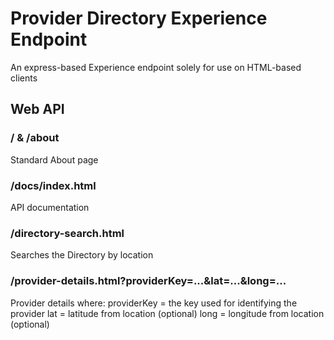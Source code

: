 # Provider Directory Experience Endpoint
An express-based Experience endpoint solely for use on HTML-based clients


## Web API

### / & /about
Standard About page

### /docs/index.html
API documentation

### /directory-search.html
Searches the Directory by location

### /provider-details.html?providerKey=...&lat=...&long=...
Provider details where:
  providerKey = the key used for identifying the provider
  lat = latitude from location (optional)
  long = longitude from location (optional)
